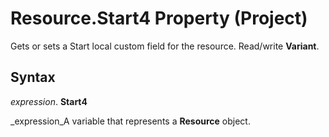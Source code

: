 
# Resource.Start4 Property (Project)

Gets or sets a Start local custom field for the resource. Read/write  **Variant**.


## Syntax

 _expression_. **Start4**

 _expression_A variable that represents a  **Resource** object.


